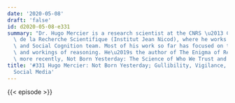 ```yaml
---
date: '2020-05-08'
draft: 'false'
id: d2020-05-08-e331
summary: "Dr. Hugo Mercier is a research scientist at the CNRS \u2013 Centre National\
  \ de la Recherche Scientifique (Institut Jean Nicod), where he works with the Evolution\
  \ and Social Cognition team. Most of his work so far has focused on the function\
  \ and workings of reasoning. He\u2019s the author of The Enigma of Reason, and,\
  \ more recently, Not Born Yesterday: The Science of Who We Trust and What We Believe."
title: '#331 Hugo Mercier: Not Born Yesterday; Gullibility, Vigilance, Politics, and
  Social Media'
---
```

{{< episode >}}
